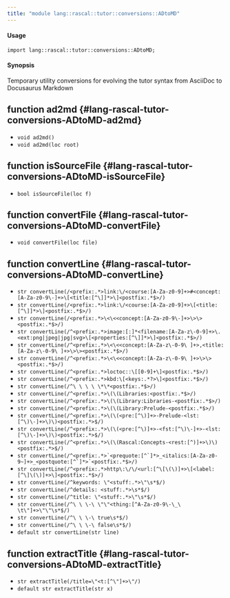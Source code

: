 ```yaml
---
title: "module lang::rascal::tutor::conversions::ADtoMD"
---
```


#### Usage

`import lang::rascal::tutor::conversions::ADtoMD;`

#### Synopsis

Temporary utility conversions for evolving the tutor syntax from AsciiDoc to Docusaurus Markdown


## function ad2md {#lang-rascal-tutor-conversions-ADtoMD-ad2md}

* ``void ad2md()``
* ``void ad2md(loc root)``

## function isSourceFile {#lang-rascal-tutor-conversions-ADtoMD-isSourceFile}

* ``bool isSourceFile(loc f)``

## function convertFile {#lang-rascal-tutor-conversions-ADtoMD-convertFile}

* ``void convertFile(loc file)``

## function convertLine {#lang-rascal-tutor-conversions-ADtoMD-convertLine}

* ``str convertLine(/<prefix:.*>link:\/<course:[A-Za-z0-9]+>#<concept:[A-Za-z0-9\-]+>\[<title:[^\]]*>\]<postfix:.*$>/)``
* ``str convertLine(/<prefix:.*>link:\/<course:[A-Za-z0-9]+>\[<title:[^\]]*>\]<postfix:.*$>/)``
* ``str convertLine(/<prefix:.*>\<\<<concept:[A-Za-z0-9\-]+>\>\><postfix:.*$>/)``
* ``str convertLine(/^<prefix:.*>image:[:]*<filename:[A-Za-z\-0-9]+>\.<ext:png|jpeg|jpg|svg>\[<properties:[^\]]*>\]<postfix:.*$>/)``
* ``str convertLine(/^<prefix:.*>\<\<<concept:[A-Za-z\-0-9\ ]+>,<title:[A-Za-z\-0-9\ ]+>\>\><postfix:.*$>/)``
* ``str convertLine(/^<prefix:.*>\<\<<concept:[A-Za-z\-0-9\ ]+>\>\><postfix:.*$>/)``
* ``str convertLine(/^<prefix:.*>loctoc::\[[0-9]+\]<postfix:.*$>/)``
* ``str convertLine(/^<prefix:.*>kbd:\[<keys:.*?>\]<postfix:.*$>/)``
* ``str convertLine(/^\ \ \ \ \*\*<postfix:.*$>/)``
* ``str convertLine(/^<prefix:.*>\(\(Libraries:<postfix:.*$>/)``
* ``str convertLine(/^<prefix:.*>\(\(Library:Libraries-<postfix:.*$>/)``
* ``str convertLine(/^<prefix:.*>\(\(Library:Prelude-<postfix:.*$>/)``
* ``str convertLine(/^<prefix:.*>\(\(<pre:[^\)]+>-Prelude-<lst:[^\)\-]+>\)\)<postfix:.*>$/)``
* ``str convertLine(/^<prefix:.*>\(\(<pre:[^\)]+>-<fst:[^\)\-]+>-<lst:[^\)\-]+>\)\)<postfix:.*>$/)``
* ``str convertLine(/^<prefix:.*>\(\(Rascal:Concepts-<rest:[^)]+>\)\)<postfix:.*>$/)``
* ``str convertLine(/^<prefix:.*>`<prequote:[^`]*>_<italics:[A-Za-z0-9~]+>_<postquote:[^`]*>`<postfix:.*$>/)``
* ``str convertLine(/^<prefix:.*>http\:\/\/<url:[^\[\(\)]+>\[<label:[^\]\(\)]+>\]<postfix:.*$>/)``
* ``str convertLine(/^keywords: \"<stuff:.*>\"\s*$/)``
* ``str convertLine(/^details: <stuff:.*>\s*$/)``
* ``str convertLine(/^title: \"<stuff:.*>\"\s*$/)``
* ``str convertLine(/^\ \ \-\ \"\"<thing:[^A-Za-z0-9\-\_\ \t\"]+>\"\"\s*$/)``
* ``str convertLine(/^\ \ \-\ true\s*$/)``
* ``str convertLine(/^\ \ \-\ false\s*$/)``
* ``default str convertLine(str line)``

## function extractTitle {#lang-rascal-tutor-conversions-ADtoMD-extractTitle}

* ``str extractTitle(/title=\"<t:[^\"]+>\"/)``
* ``default str extractTitle(str x)``

